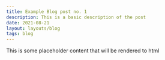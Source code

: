 ```yaml
---
title: Example Blog post no. 1
description: This is a basic description of the post
date: 2021-08-21
layout: layouts/blog
tags: blog
---
```

This is some placeholder content that will be rendered to html